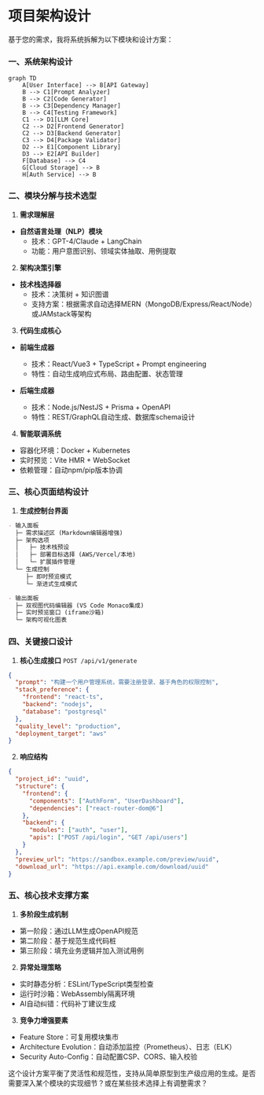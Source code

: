 # 项目架构设计

基于您的需求，我将系统拆解为以下模块和设计方案：

### 一、系统架构设计
```mermaid
graph TD
    A[User Interface] --> B[API Gateway]
    B --> C1[Prompt Analyzer]
    B --> C2[Code Generator]
    B --> C3[Dependency Manager]
    B --> C4[Testing Framework]
    C1 --> D1[LLM Core]
    C2 --> D2[Frontend Generator]
    C2 --> D3[Backend Generator]
    C3 --> D4[Package Validator]
    D2 --> E1[Component Library]
    D3 --> E2[API Builder]
    F[Database] --> C4
    G[Cloud Storage] --> B
    H[Auth Service] --> B
```

### 二、模块分解与技术选型

1. **需求理解层**
- **自然语言处理（NLP）模块**
  - 技术：GPT-4/Claude + LangChain
  - 功能：用户意图识别、领域实体抽取、用例提取

2. **架构决策引擎**
- **技术栈选择器**
  - 技术：决策树 + 知识图谱
  - 支持方案：根据需求自动选择MERN（MongoDB/Express/React/Node）或JAMstack等架构

3. **代码生成核心**
- **前端生成器**
  - 技术：React/Vue3 + TypeScript + Prompt engineering
  - 特性：自动生成响应式布局、路由配置、状态管理

- **后端生成器**
  - 技术：Node.js/NestJS + Prisma + OpenAPI
  - 特性：REST/GraphQL自动生成、数据库schema设计

4. **智能联调系统**
  - 容器化环境：Docker + Kubernetes
  - 实时预览：Vite HMR + WebSocket
  - 依赖管理：自动npm/pip版本协调

### 三、核心页面结构设计

1. **生成控制台界面**
```markdown
- 输入面板
  ├─ 需求描述区 (Markdown编辑器增强)
  ├─ 架构选项
  │   ├─ 技术栈预设
  │   ├─ 部署目标选择 (AWS/Vercel/本地)
  │   └─ 扩展插件管理
  └─ 生成控制
     ├─ 即时预览模式
     └─ 渐进式生成模式

- 输出面板
  ├─ 双视图代码编辑器 (VS Code Monaco集成)
  ├─ 实时预览窗口 (iframe沙箱)
  └─ 架构可视化图表
```

### 四、关键接口设计

1. **核心生成接口** `POST /api/v1/generate`
```json
{
  "prompt": "构建一个用户管理系统，需要注册登录、基于角色的权限控制",
  "stack_preference": {
    "frontend": "react-ts",
    "backend": "nodejs",
    "database": "postgresql"
  },
  "quality_level": "production",
  "deployment_target": "aws"
}
```

2. **响应结构**
```json
{
  "project_id": "uuid",
  "structure": {
    "frontend": {
      "components": ["AuthForm", "UserDashboard"],
      "dependencies": ["react-router-dom@6"]
    },
    "backend": {
      "modules": ["auth", "user"],
      "apis": ["POST /api/login", "GET /api/users"]
    }
  },
  "preview_url": "https://sandbox.example.com/preview/uuid",
  "download_url": "https://api.example.com/download/uuid"
}
```

### 五、核心技术支撑方案

1. **多阶段生成机制**
- 第一阶段：通过LLM生成OpenAPI规范
- 第二阶段：基于规范生成代码桩
- 第三阶段：填充业务逻辑并加入测试用例

2. **异常处理策略**
- 实时静态分析：ESLint/TypeScript类型检查
- 运行时沙箱：WebAssembly隔离环境
- AI自动纠错：代码补丁建议生成

3. **竞争力增强要素**
- Feature Store：可复用模块集市
- Architecture Evolution：自动添加监控（Prometheus）、日志（ELK）
- Security Auto-Config：自动配置CSP、CORS、输入校验

这个设计方案平衡了灵活性和规范性，支持从简单原型到生产级应用的生成。是否需要深入某个模块的实现细节？或在某些技术选择上有调整需求？